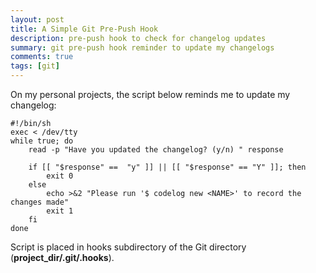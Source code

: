 ```yaml
---
layout: post
title: A Simple Git Pre-Push Hook 
description: pre-push hook to check for changelog updates
summary: git pre-push hook reminder to update my changelogs
comments: true
tags: [git]
---
```


On my personal projects, the script below reminds me to update my changelog:

```shell
#!/bin/sh
exec < /dev/tty
while true; do
	read -p "Have you updated the changelog? (y/n) " response
	
	if [[ "$response" ==  "y" ]] || [[ "$response" == "Y" ]]; then
		exit 0
	else 
		echo >&2 "Please run '$ codelog new <NAME>' to record the changes made"
		exit 1
	fi
done
```

Script is placed in hooks subdirectory of the Git directory (**project_dir/.git/.hooks**).